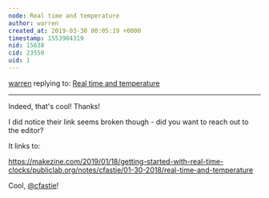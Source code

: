 ```yaml
---
node: Real time and temperature
author: warren
created_at: 2019-03-30 00:05:19 +0000
timestamp: 1553904319
nid: 15638
cid: 23550
uid: 1
---
```




[warren](../profile/warren) replying to: [Real time and temperature](../notes/cfastie/01-30-2018/real-time-and-temperature)

----
 Indeed, that's cool! Thanks! 

I did notice their link seems broken though - did you want to reach out to the editor? 

It links to:

https://makezine.com/2019/01/18/getting-started-with-real-time-clocks/publiclab.org/notes/cfastie/01-30-2018/real-time-and-temperature

Cool, [@cfastie](/profile/cfastie)!